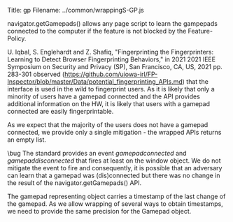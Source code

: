 Title: gp
Filename: ../common/wrappingS-GP.js


navigator.getGamepads() allows any page script to learn the gampepads
connected to the computer if the feature is not blocked by the
Feature-Policy.

U. Iqbal, S. Englehardt and Z. Shafiq, "Fingerprinting the
Fingerprinters: Learning to Detect Browser Fingerprinting Behaviors,"
in 2021 2021 IEEE Symposium on Security and Privacy (SP), San Francisco,
CA, US, 2021 pp. 283-301 observed
(https://github.com/uiowa-irl/FP-Inspector/blob/master/Data/potential_fingerprinting_APIs.md)
that the interface is used in the wild to fingerprint users. As it is
likely that only a minority of users have a gamepad connected and the API
provides additional information on the HW, it is likely that users with
a gamepad connected are easily fingerprintable.

As we expect that the majority of the users does not have a gamepad
connected, we provide only a single mitigation - the wrapped APIs returns
an empty list.

\bug The standard provides an event *gamepadconnected* and
*gamepaddisconnected* that fires at least on the window object. We do not
mitigate the event to fire and consequently, it is possible that an
adversary can learn that a gamepad was (dis)connected but there was no
change in the result of the navigator.getGamepads() API.

The gamepad representing object carries a timestamp of the last change of
the gamepad. As we allow wrapping of several ways to obtain timestamps,
we need to provide the same precision for the Gamepad object.

